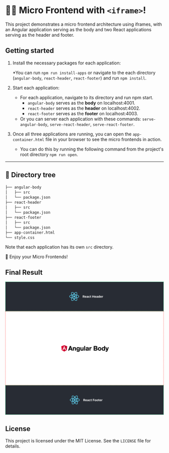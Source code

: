 # 👋🏼 Micro Frontend with `<iframe>`!

This project demonstrates a micro frontend architecture using iframes, with an Angular application serving as the body
and two React applications serving as the header and footer.

## Getting started

1. Install the necessary packages for each application:

   *You can run `npm run install-apps` or navigate to the each directory (`angular-body`, `react-header`, `react-footer`)
     and run `npm install`.

2. Start each application:

   * For each application, navigate to its directory and run npm start.
     * `angular-body` serves as the **body** on localhost:4001.
     * `react-header` serves as the **header** on localhost:4002.
     * `react-footer` serves as the **footer** on localhost:4003.
   * Or you can server each application with these
     commands: `serve-angular-body`, `serve-react-header`, `serve-react-footer`.

3. Once all three applications are running, you can open the `app-container.html` file in your browser to see the micro
   frontends in action.

   * You can do this by running the following command from the project's root directory `npm run open`.

---

## 🌳 Directory tree

```
├── angular-body
│   ├── src
│   └── package.json
├── react-header
│   ├── src
│   └── package.json
├── react-footer
│   ├── src
│   └── package.json
├── app-container.html
└── style.css
```

Note that each application has its own `src` directory.

🚀 Enjoy your Micro Frontends!

## Final Result

![alt text](docs/iframe-mfe.png "Micro Frontend - iframe")

License
-------

This project is licensed under the MIT License. See the `LICENSE` file for details.
